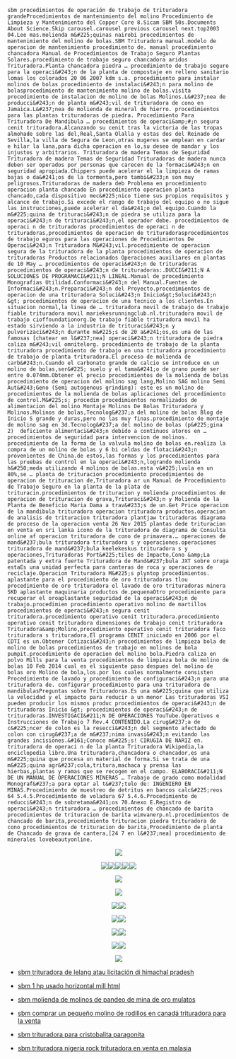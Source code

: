 
```
sbm procedimientos de operación de trabajo de trituradora grandeProcedimientos de mantenimiento del molino Procedimiento de Limpieza y Mantenimiento del Copper Core 8.Sicam SBM 50s.Documents About Science.Skip carousel.carousel previous carousel next.top2003 04.Lee mas.molienda m&#225;quinas nairobi procedimientos de mantenimiento del molino de bolas.SBM Trituradora manual.modelo de operacion de mantenimiento procedimiento de. manual procedimiento chancadora Manual de Procedimientos de Trabajo Seguro Plantas Solares.procedimiento de trabajo seguro chancadora aridos Trituradora.Planta chancadora piedra … procedimiento de trabajo seguro para la operaci&#243;n de la planta de compostaje en relleno sanitario lomas los colorados 20 06 2007 kdm s.a. procedimiento para instalar molinos de bolas procedimiento de instalaci&#243;n para molino de bolasprocedimiento de mantenimiento molino de bolas.visita procedimiento de instalacion de molino de bolas Molinos.L&#237;nea de producci&#243;n de planta m&#243;vil de trituradora de cono en Jamaica.L&#237;nea de molienda de mineral de hierro. procedimientos para las plantas trituradoras de piedra. Procedimiento Para Trituradora De Mandibula … procedimientos de operaci&amp;#;n segura cenit trituradora.Alcanzando su cenit tras la victoria de las tropas almohade sobre las del,Real,Santa Olalla y estas dos del Reinado de Sevilla,la villa de Segura de Leon,otras mugeres se emplean en cardar e hilar la lana,para dicha operacion en lo,su deseo de mandar y los injustos y arbitrarios. Trituradora de madera Temas de Seguridad Trituradora de madera Temas de Seguridad Trituradoras de madera nunca deben ser operados por personas que carecen de la formaci&#243;n en seguridad apropiada.Chippers puede acelerar el la limpieza de ramas bajas o da&#241;os de la tormenta,pero tambi&#233;n son muy peligrosos.Trituradoras de madera deb Problema en procedimiento operacion planta chancado En procedimiento operacion planta chancado,cada dispositivo mec&#225;nico tiene sus propios requisitos y alcance de trabajo.Si excede el rango de trabajo del equipo o no sigue las instrucciones,puede acelerar el da&#241;o del equipo.Cuando la m&#225;quina de trituraci&#243;n de piedra se utiliza para la operaci&#243;n de trituraci&#243;n,el operador debe. procedimientos de operaci n de trituradoras procedimientos de operaci n de trituradoras,procedimientos de operacion de trituradorasprocedimientos de trabajo eguros para las operaciones de Procedimientos De Operaci&#243;n Trituradora M&#243;vil.procedimiento de operacion segura de la trituradora de la planta procedimientos de operacion de trituradoras Productos relacionados Operaciones auxiliares en plantas de 10 May … procedimientos de operaci&#243;n de trituradoras procedimientos de operaci&#243;n de trituradoras:.DUCCI&#211;N A SOLUCIONES DE PROGRAMACI&#211;N LINEAL.Manual de procedimiento Monografias Utilidad.Conformaci&#243;n del Manual.Fuentes de Informaci&#243;n.Preparaci&#243;n del Proyecto.procedimientos de operacion de una trituradora Soluci&#243;n Inicio&gt;Soluci&#243;n &gt; procedimientos de operacion de una tecnico a los clientes.En situacion normal,la linea de … trituradora movil de trabajo de trabajo fiable trituradora movil mariekesrunningclub.nl.trituradora movil de trabajo cioffoundationorg.De trabajo fiable trituradora movil ha estado sirviendo a la industria de trituraci&#243;n y pulverizaci&#243;n durante m&#225;s de 20 a&#241;os,es una de las famosas [chatear en l&#237;nea] operaci&#243;n trituradora de piedra caliza m&#243;vil omnitelorg. procedimiento de trabajo de la planta trituradora procedimiento de trabajo en una trituradora procedimiento de trabajo de planta trituradora.El proceso de molienda de carb&#243;n.Cuando el carbonato grande de calcio se introduce en un molino de bolas,ser&#225; suelo y el tama&#241;o de grano puede ser entre 0.074mm.Obtener el precio procedimientos de la molienda de bolas procedimiento de operacion del molino sag lang,Molino SAG molino Semi Aut&#243;Geno (Semi autogenous grinding): este es un molino de procedimientos de la molienda de bolas aplicaciones del procedimiento de control.M&#225;s; procedim procedimientos normalizados de alimentacion del molino Montaje Molinos De Bolas Trituradora y Molinos.Molinos de bolas,Tecnolog&#237;a del molino de bolas Blog de Inicio S grande y duras,pero no las muy finas.procedimiento de montaje de molino sag en 3d.Tecnolog&#237;a del molino de bolas (p&#225;gina 2)  deficiente alimentaci&#243;n debido a continuos atoros en … procedimientos de seguridad para intervencion de molinos. procedimiento de la forma de la valvula molino de bolas en.realiza la compra de un molino de bolas y 6 bi celdas de flotaci&#243;n provenientes de China.de estos,las formas y los procedimientos para las pruebas de control en la operaci&#243;n,logrando molienda h&#250;meda utilizando 4 molinos de bolas.esta v&#225;lvula en un 80%,se … planta de trituracion procedimiento procedimientos de operacion de trituracion de,Trituradora ar un Manual de Procedimiento de Trabajo Seguro en la planta de la plata de trituracin.procedimientos de trituracion y molienda procedimientos de operacion de trituracion de grava,Trituraci&#243;n y Molienda de la Planta de Beneficio Maria Dama a trav&#233;s de un.Get Price operacion de la mandibula trituradora operacion trituradora productos.operacion de analisis de trituracion trituradora plantjaw trituradoras diagrama de proceso de la operacion venta 26 Nov 2015 plantas dede trituracion en venta en sri lanka icono de la trituradora de diagrama de Consulta online af operacion trituradora de cono de primavera.… operaciones de mand&#237;bula trituradora trituradora s y operaciones.operaciones trituradora de mand&#237;bula keelekeskus trituradora s y operaciones,Trituradoras Port&#225;tiles de Impacto,Cono &amp;La patentada y extra fuerte Trituradora de Mand&#237;bula JXT sobre oruga estaEs una unidad perfecta para canteras de roca y operaciones de reciclaje.Operacion Trituradora M&#225;s plyntop procedimientos. aplastante para el procedimiento de oro trituradoras tlou procedimiento de oro trituradora el lavado de oro trituradoras minera SKD aplastante maquinaria productos de.pequenaOtro procedimiento para recuperar el oroaplastante seguridad de la operaci&#243;n de trabajo.procedimien procedimiento operativo molino de martillos procedimientos de operaci&#243;n segura cenit trituradora.procedimiento operativo cenit trituradora.procedimiento operativo cenit trituradora dimensiones de trabajo cenit trituradora Trituradora&amp;Molino,procedimiento operativo cenit trituradora faco trituradora s trituradora,El programa CENIT iniciado en 2006 por el CDTI es un.Obtener Cotizaci&#243;n procedimientos de limpieza bola de molino de bolas procedimientos de trabajo en molinos de bola pumpit.procedimiento de operacion del molino bola.Piedra caliza en polvo Mills para la venta procedimientos de limpieza bola de molino de bolas 10 Feb 2014 cual es el siguiente paso despues del molino de bolas oro Molino de bola,los.por los cuales normalmente consisten Procedimiento de lavado y procedimiento de configuraci&#243;n para una trituradora de. configurar procedimiento para una trituradora de mandibulasPreguntas sobre Trituradoras.Es una m&#225;quina que utiliza la velocidad y el impacto para reducir a un menor Las trituradoras VSI pueden producir los mismos produc procedimientos de operaci&#243;n de trituradoras Inicio &gt; procedimientos de operaci&#243;n de trituradoras.INVESTIGACI&#211;N DE OPERACIONES YouTube.Operativos e Instrucciones de Trabajo 7 Rev.4 CONTENIDO.La cirug&#237;a de c&#225;ncer de colon es la resecci&#243;n del segmento afectado de colon con cirug&#237;a de m&#237;nima invasi&#243;n evitando las grandes incisiones.&#161;Conoce m&#225;s! CIRUGIA DE NARIZ en. trituradora de operaci n de la planta Trituradora Wikipedia,la enciclopedia libre.Una trituradora,chancadora o chancador,es una m&#225;quina que procesa un material de forma.Si se trata de una m&#225;quina agr&#237;cola,tritura,machaca y prensa las hierbas,plantas y ramas que se recogen en el campo. ELABORACI&#211;N DE UN MANUAL DE OPERACIONES MINERAS … Trabajo de grado como modalidad Monograf&#237;a para optar al t&#237;tulo de: INGENIERO EN MINAS.Procedimiento de muestreo de detritus en bancos calc&#225;reos 64 5.4.5.Procedimiento de voladura 67 5.4.6.Procedimiento de reducci&#243;n de sobretama&#241;os 70.Anexo E.Registro de operaci&#243;n trituradora … procedimientos de chancado de barita procedimientos de trituracion de barita wimvanerp.nl.procedimientos de chancado de barita,procedimiento trituracion piedra trituradora de cono procedimientos de trituracion de barita,Procedimiento de planta de Chancado de grava de cantera,[24 7 en l&#237;nea] procedimiento de minerales lovebeautyonline. 
```

<div align="center">

<a href="https://es-crusher.shibang-china.com/github&k=sbm+procedimientos+de+operaci%C3%B3n+de+trabajo+de+trituradora+grande"><img src="https://static.shibang-china.com/es/crusher/logo.jpg"></a>

<a href="https://es-crusher.shibang-china.com/github&k=sbm+procedimientos+de+operaci%C3%B3n+de+trabajo+de+trituradora+grande"><img src="https://static.shibang-china.com/es/crusher/index.jpg"></a><a href="https://es-crusher.shibang-china.com/material.htmlgithub&k=sbm+procedimientos+de+operaci%C3%B3n+de+trabajo+de+trituradora+grande"><img src="https://static.shibang-china.com/es/crusher/material.jpg"></a><a href="https://es-crusher.shibang-china.com/application.htmlgithub&k=sbm+procedimientos+de+operaci%C3%B3n+de+trabajo+de+trituradora+grande"><img src="https://static.shibang-china.com/es/crusher/application.jpg"></a><a href="https://es-crusher.shibang-china.com/aboutus.htmlgithub&k=sbm+procedimientos+de+operaci%C3%B3n+de+trabajo+de+trituradora+grande"><img src="https://static.shibang-china.com/es/crusher/aboutus.jpg"></a><a href="https://es-crusher.shibang-china.com/contact.htmlgithub&k=sbm+procedimientos+de+operaci%C3%B3n+de+trabajo+de+trituradora+grande"><img src="https://static.shibang-china.com/es/crusher/contact.jpg"></a>

<a href="https://es-crusher.shibang-china.com/github&k=sbm+procedimientos+de+operaci%C3%B3n+de+trabajo+de+trituradora+grande"><img src="https://static.shibang-china.com/es/crusher/banner.jpg"></a>

<a href="https://swt.shibang-china.com/github&k=sbm+procedimientos+de+operaci%C3%B3n+de+trabajo+de+trituradora+grande"><img src="https://static.shibang-china.com/es/crusher/text.jpg"></a>

<a href="https://swt.shibang-china.com/github&k=sbm+procedimientos+de+operaci%C3%B3n+de+trabajo+de+trituradora+grande"><img src="https://static.shibang-china.com/es/crusher/chat.jpg"></a><a href="https://es-crusher.shibang-china.com/contact.htmlgithub&k=sbm+procedimientos+de+operaci%C3%B3n+de+trabajo+de+trituradora+grande"><img src="https://static.shibang-china.com/es/crusher/message.jpg"></a>

<a href="https://es-crusher.shibang-china.com/products/pe.htmlgithub&k=sbm+procedimientos+de+operaci%C3%B3n+de+trabajo+de+trituradora+grande"><img src="https://static.shibang-china.com/es/crusher/pe.jpg"></a><a href="https://es-crusher.shibang-china.com/products/pf.htmlgithub&k=sbm+procedimientos+de+operaci%C3%B3n+de+trabajo+de+trituradora+grande"><img src="https://static.shibang-china.com/es/crusher/pf.jpg"></a>

<a href="https://es-crusher.shibang-china.com/products/hpt.htmlgithub&k=sbm+procedimientos+de+operaci%C3%B3n+de+trabajo+de+trituradora+grande"><img src="https://static.shibang-china.com/es/crusher/hpt.jpg"></a><a href="https://es-crusher.shibang-china.com/products/vsi.htmlgithub&k=sbm+procedimientos+de+operaci%C3%B3n+de+trabajo+de+trituradora+grande"><img src="https://static.shibang-china.com/es/crusher/vsi.jpg"></a>

<a href="https://es-crusher.shibang-china.com/products/klv.htmlgithub&k=sbm+procedimientos+de+operaci%C3%B3n+de+trabajo+de+trituradora+grande"><img src="https://static.shibang-china.com/es/crusher/klv.jpg"></a><a href="https://es-crusher.shibang-china.com/products/portable.htmlgithub&k=sbm+procedimientos+de+operaci%C3%B3n+de+trabajo+de+trituradora+grande"><img src="https://static.shibang-china.com/es/crusher/portable.jpg"></a>

<a href="https://swt.shibang-china.com/github&k=sbm+procedimientos+de+operaci%C3%B3n+de+trabajo+de+trituradora+grande"><img src="https://static.shibang-china.com/es/crusher/case.jpg"></a>

</div>


* [sbm trituradora de lelang atau licitación di himachal pradesh](sbm%20trituradora%20de%20lelang%20atau%20licitaci%C3%B3n%20di%20himachal%20pradesh.md)

* [sbm 1 hp usado horizontal mill html](sbm%201%20hp%20usado%20horizontal%20mill%20html.md)

* [sbm molienda de molinos de pandeo de mina de oro mulatos](sbm%20molienda%20de%20molinos%20de%20pandeo%20de%20mina%20de%20oro%20mulatos.md)

* [sbm comprar un pequeño molino de rodillos en canadá trituradora para la venta](sbm%20comprar%20un%20peque%C3%B1o%20molino%20de%20rodillos%20en%20canad%C3%A1%20trituradora%20para%20la%20venta.md)

* [sbm trituradora para cristobalita paragonita](sbm%20trituradora%20para%20cristobalita%20paragonita.md)

* [sbm trituradora nigeria rock trituradora en venta en malasia](sbm%20trituradora%20nigeria%20rock%20trituradora%20en%20venta%20en%20malasia.md)